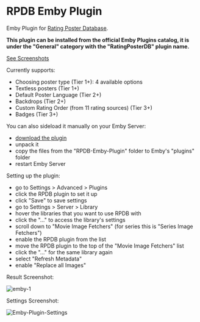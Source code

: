 # RPDB Emby Plugin

Emby Plugin for [Rating Poster Database](https://ratingposterdb.com/).

**This plugin can be installed from the official Emby Plugins catalog, it is under the "General" category with the "RatingPosterDB" plugin name.**


[See Screenshots](https://ratingposterdb.com/#emby)

Currently supports:
- Choosing poster type (Tier 1+): 4 available options
- Textless posters (Tier 1+)
- Default Poster Language (Tier 2+)
- Backdrops (Tier 2+)
- Custom Rating Order (from 11 rating sources) (Tier 3+)
- Badges (Tier 3+)


You can also sideload it manually on your Emby Server:

- [download the plugin](https://github.com/RatingPosterDB/RPDB-Emby-Plugin/releases/latest/download/RPDB-Emby-Plugin.zip)
- unpack it
- copy the files from the "RPDB-Emby-Plugin" folder to Emby's "plugins" folder
- restart Emby Server


Setting up the plugin:

- go to Settings > Advanced > Plugins
- click the RPDB plugin to set it up
- click "Save" to save settings
- go to Settings > Server > Library
- hover the libraries that you want to use RPDB with
- click the "..." to access the library's settings
- scroll down to "Movie Image Fetchers" (for series this is "Series Image Fetchers")
- enable the RPDB plugin from the list
- move the RPDB plugin to the top of the "Movie Image Fetchers" list
- click the "..." for the same library again
- select "Refresh Metadata"
- enable "Replace all Images"

Result Screenshot:

![emby-1](https://user-images.githubusercontent.com/1777923/114302550-3d77c080-9ad2-11eb-9699-fd4a5b6adfaf.jpg)

Settings Screenshot:

![Emby-Plugin-Settings](https://github.com/user-attachments/assets/bf76bdcc-2cda-422d-8083-6a6c0537a45f)


